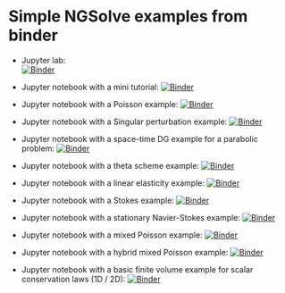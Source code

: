 
# Simple NGSolve examples from binder

* Jupyter lab:       
[![Binder](https://mybinder.org/badge_logo.svg)](https://mybinder.org/v2/gh/schruste/ngsolve-binder-examples/master?urlpath=lab)

* Jupyter notebook with a mini tutorial:
[![Binder](https://mybinder.org/badge_logo.svg)](https://mybinder.org/v2/gh/schruste/ngsolve-binder-examples/master?filepath=mini-tutorial.ipynb)
 
* Jupyter notebook with a Poisson example:
[![Binder](https://mybinder.org/badge_logo.svg)](https://mybinder.org/v2/gh/schruste/ngsolve-binder-examples/master?filepath=poisson.ipynb)

* Jupyter notebook with a Singular perturbation example:
[![Binder](https://mybinder.org/badge_logo.svg)](https://mybinder.org/v2/gh/schruste/ngsolve-binder-examples/master?filepath=singular_perturb.ipynb)

* Jupyter notebook with a space-time DG example for a parabolic problem:
[![Binder](https://mybinder.org/badge_logo.svg)](https://mybinder.org/v2/gh/schruste/ngsolve-binder-examples/master?filepath=space-time-dg.ipynb)

* Jupyter notebook with a theta scheme example:
[![Binder](https://mybinder.org/badge_logo.svg)](https://mybinder.org/v2/gh/schruste/ngsolve-binder-examples/master?filepath=theta-scheme-heat.ipynb)

* Jupyter notebook with a linear elasticity example:
[![Binder](https://mybinder.org/badge_logo.svg)](https://mybinder.org/v2/gh/schruste/ngsolve-binder-examples/master?filepath=linear-elasticity.ipynb)

* Jupyter notebook with a Stokes example:
[![Binder](https://mybinder.org/badge_logo.svg)](https://mybinder.org/v2/gh/schruste/ngsolve-binder-examples/master?filepath=stokes.ipynb)

* Jupyter notebook with a stationary Navier-Stokes example:
[![Binder](https://mybinder.org/badge_logo.svg)](https://mybinder.org/v2/gh/schruste/ngsolve-binder-examples/master?filepath=navierstokes.ipynb)

* Jupyter notebook with a mixed Poisson example:
[![Binder](https://mybinder.org/badge_logo.svg)](https://mybinder.org/v2/gh/schruste/ngsolve-binder-examples/master?filepath=mixed.ipynb)

* Jupyter notebook with a hybrid mixed Poisson example:
[![Binder](https://mybinder.org/badge_logo.svg)](https://mybinder.org/v2/gh/schruste/ngsolve-binder-examples/master?filepath=hybrid.ipynb)

* Jupyter notebook with a basic finite volume example for scalar conservation laws (1D / 2D):
[![Binder](https://mybinder.org/badge_logo.svg)](https://mybinder.org/v2/gh/schruste/ngsolve-binder-examples/master?filepath=fvm-scalar-basic.ipynb)
